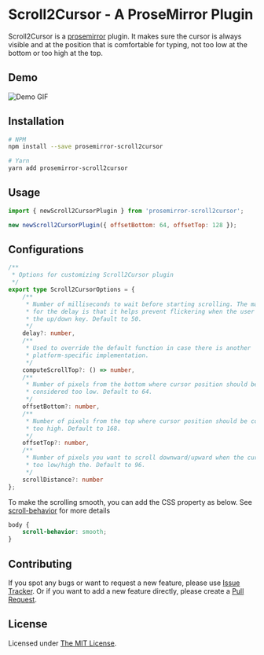 # Scroll2Cursor - A ProseMirror Plugin

Scroll2Cursor is a [prosemirror](https://prosemirror.net/) plugin. It makes sure
the cursor is always visible and at the position that is comfortable for typing,
not too low at the bottom or too high at the top.

## Demo

![Demo
GIF](https://raw.githubusercontent.com/kongdivin/prosemirror-scroll2cursor/master/demo/scroll2cursor.gif)

## Installation

```bash
# NPM
npm install --save prosemirror-scroll2cursor

# Yarn
yarn add prosemirror-scroll2cursor
```

## Usage

```js
import { newScroll2CursorPlugin } from 'prosemirror-scroll2cursor';

new newScroll2CursorPlugin({ offsetBottom: 64, offsetTop: 128 });
```

## Configurations

```typescript
/**
 * Options for customizing Scroll2Cursor plugin
 */
export type Scroll2CursorOptions = {
    /**
     * Number of milliseconds to wait before starting scrolling. The main reason
     * for the delay is that it helps prevent flickering when the user hold down
     * the up/down key. Default to 50.
     */
    delay?: number,
    /**
     * Used to override the default function in case there is another
     * platform-specific implementation.
     */
    computeScrollTop?: () => number,
    /**
     * Number of pixels from the bottom where cursor position should be
     * considered too low. Default to 64.
     */
    offsetBottom?: number,
    /**
     * Number of pixels from the top where cursor position should be considered
     * too high. Default to 168.
     */
    offsetTop?: number,
    /**
     * Number of pixels you want to scroll downward/upward when the cursor is
     * too low/high the. Default to 96.
     */
    scrollDistance?: number
};
```

To make the scrolling smooth, you can add the CSS property as below. See
[scroll-behavior](https://developer.mozilla.org/en-US/docs/Web/CSS/scroll-behavior)
for more details

```css
body {
	scroll-behavior: smooth;
}
```

## Contributing

If you spot any bugs or want to request a new feature, please use [Issue
Tracker](https://github.com/kongdivin/prosemirror-scroll2cursor/issues). Or if
you want to add a new feature directly, please create a [Pull
Request](https://github.com/kongdivin/prosemirror-scroll2cursor/pulls).

## License

Licensed under [The MIT
License](https://github.com/kongdivin/prosemirror-scroll2cursor/blob/master/LICENSE).